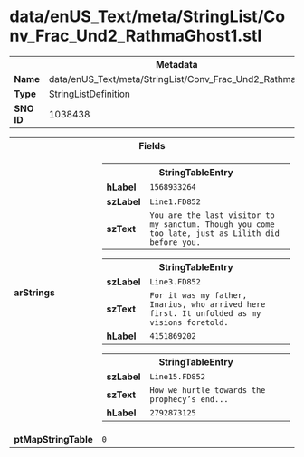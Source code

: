 <h1>data/enUS_Text/meta/StringList/Conv_Frac_Und2_RathmaGhost1.stl</h1><table><tr><th colspan="100%">Metadata</th></tr><tr><td><b>Name</b></td><td>data/enUS_Text/meta/StringList/Conv_Frac_Und2_RathmaGhost1.stl</td></tr><tr><td><b>Type</b></td><td>StringListDefinition</td></tr><tr><td><b>SNO ID</b></td><td>1038438</td></tr></table>

<table><tr><th colspan="100%">Fields</th></tr><tr><td><b>arStrings</b></td><td><table><tr><th colspan="100%">StringTableEntry</th></tr><tr><td><b>hLabel</b></td><td><code>1568933264</code></td></tr><tr><td><b>szLabel</b></td><td><code>Line1.FD852</code></td></tr><tr><td><b>szText</b></td><td><code>You are the last visitor to my sanctum. Though you come too late, just as Lilith did before you.</code></td></tr></table>


<table><tr><th colspan="100%">StringTableEntry</th></tr><tr><td><b>szLabel</b></td><td><code>Line3.FD852</code></td></tr><tr><td><b>szText</b></td><td><code>For it was my father, Inarius, who arrived here first. It unfolded as my visions foretold.</code></td></tr><tr><td><b>hLabel</b></td><td><code>4151869202</code></td></tr></table>


<table><tr><th colspan="100%">StringTableEntry</th></tr><tr><td><b>szLabel</b></td><td><code>Line15.FD852</code></td></tr><tr><td><b>szText</b></td><td><code>How we hurtle towards the prophecy’s end...</code></td></tr><tr><td><b>hLabel</b></td><td><code>2792873125</code></td></tr></table>


</td></tr><tr><td><b>ptMapStringTable</b></td><td><code>0</code></td></tr></table>

